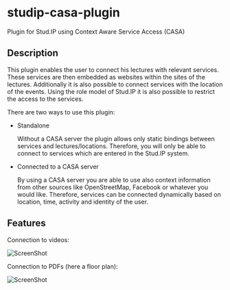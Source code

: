 studip-casa-plugin
==================

Plugin for Stud.IP using Context Aware Service Access (CASA) 

Description
-----------

This plugin enables the user to connect his lectures with relevant services. These services 
are then embedded as websites within the sites of the lectures. Additionally it is also 
possible to connect services with the location of the events. Using the role model of Stud.IP 
it is also possible to restrict the access to the services. 

There are two ways to use this plugin: 

*   Standalone

    Without a CASA server the plugin allows only static bindings between services and lectures/locations. 
Therefore, you will only be able to connect to services which are entered in the Stud.IP system.

*   Connected to a CASA server

    By using a CASA server you are able to use also context information from other sources like OpenStreetMap, 
Facebook or whatever you would like. Therefore, services can be connected dynamically based on location, time, 
activity and identity of the user. 

Features
--------

Connection to videos: 

![ScreenShot](https://raw.github.com/Talrik/studip-casa-plugin/master/doc/images/video.png)


Connection to PDFs (here a floor plan):

![ScreenShot](https://raw.github.com/Talrik/studip-casa-plugin/master/doc/images/raumplan.png)




